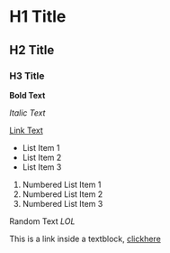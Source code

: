 # H1 Title

## H2 Title

### H3 Title

**Bold Text**

*Italic Text*

[Link Text](https://www.google.com)

- List Item 1
- List Item 2
- List Item 3

1. Numbered List Item 1
2. Numbered List Item 2
3. Numbered List Item 3

Random Text *LOL*

This is a link inside a textblock, [clickhere](https://www.google.com)